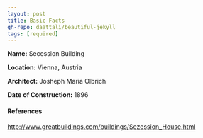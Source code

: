 ```yaml
---
layout: post
title: Basic Facts
gh-repo: daattali/beautiful-jekyll
tags: [required]
---
```


**Name:** Secession Building

**Location:** Vienna, Austria

**Architect:** Josheph Maria Olbrich

**Date of Construction:** 1896




#### References
http://www.greatbuildings.com/buildings/Sezession_House.html
